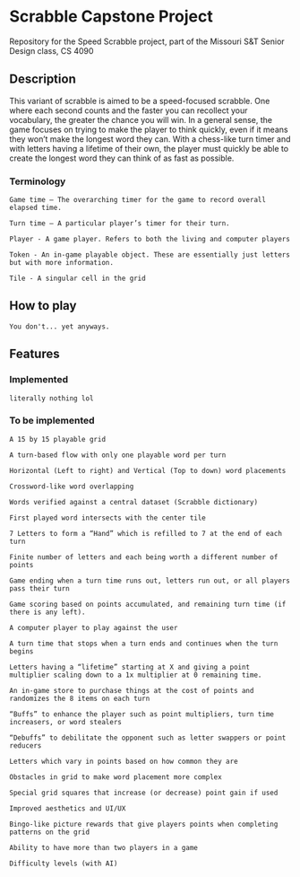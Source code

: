 # Scrabble Capstone Project

Repository for the Speed Scrabble project, part of the Missouri S&T Senior Design class, CS 4090

## Description

This variant of scrabble is aimed to be a speed-focused scrabble. One where each second counts and the faster you can recollect your vocabulary, the greater the chance you will win. In a general sense, the game focuses on trying to make the player to think quickly, even if it means they won’t make the longest word they can. With a chess-like turn timer and with letters having a lifetime of their own, the player must quickly be able to create the longest word they can think of as fast as possible. 

### Terminology

    Game time – The overarching timer for the game to record overall elapsed time. 

    Turn time – A particular player’s timer for their turn.
    
    Player - A game player. Refers to both the living and computer players
    
    Token - An in-game playable object. These are essentially just letters but with more information.
    
    Tile - A singular cell in the grid

## How to play
    You don't... yet anyways.

## Features
### Implemented
    literally nothing lol
    
### To be implemented

    A 15 by 15 playable grid 

    A turn-based flow with only one playable word per turn 

    Horizontal (Left to right) and Vertical (Top to down) word placements 

    Crossword-like word overlapping 

    Words verified against a central dataset (Scrabble dictionary) 

    First played word intersects with the center tile 

    7 Letters to form a “Hand” which is refilled to 7 at the end of each turn 

    Finite number of letters and each being worth a different number of points 

    Game ending when a turn time runs out, letters run out, or all players pass their turn 

    Game scoring based on points accumulated, and remaining turn time (if there is any left). 

    A computer player to play against the user 

    A turn time that stops when a turn ends and continues when the turn begins 

    Letters having a “lifetime” starting at X and giving a point multiplier scaling down to a 1x multiplier at 0 remaining time. 

    An in-game store to purchase things at the cost of points and randomizes the 8 items on each turn 

    “Buffs” to enhance the player such as point multipliers, turn time increasers, or word stealers 

    “Debuffs” to debilitate the opponent such as letter swappers or point reducers 

    Letters which vary in points based on how common they are 

    Obstacles in grid to make word placement more complex 

    Special grid squares that increase (or decrease) point gain if used 

    Improved aesthetics and UI/UX 

    Bingo-like picture rewards that give players points when completing patterns on the grid 

    Ability to have more than two players in a game 

    Difficulty levels (with AI) 
